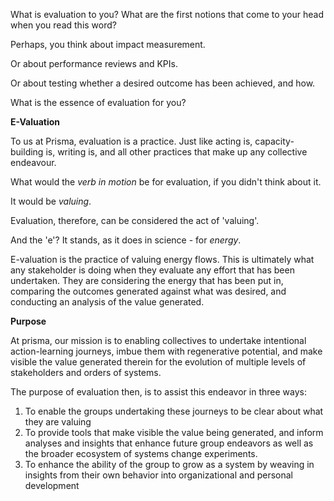 What is evaluation to you? What are the first notions that come to your head when you read this word?

Perhaps, you think about impact measurement. 

Or about performance reviews and KPIs.

Or about testing whether a desired outcome has been achieved, and how.

What is the essence of evaluation for you? 

**E-Valuation**

To us at Prisma, evaluation is a practice. Just like acting is, capacity-building is, writing is, and all other practices that make up any collective endeavour. 

What would the *verb in motion* be for evaluation, if you didn't think about it.

It would be *valuing*.

Evaluation, therefore, can be considered the act of 'valuing'. 

And the 'e'? It stands, as it does in science - for *energy*.

E-valuation is the practice of valuing energy flows. This is ultimately what any stakeholder is doing when they evaluate any effort that has been undertaken. They are considering the energy that has been put in, comparing the outcomes generated against what was desired, and conducting an analysis of the value generated.

**Purpose**

At prisma, our mission is to enabling collectives to undertake intentional action-learning journeys, imbue them with regenerative potential, and make visible the value generated therein for the evolution of multiple levels of stakeholders and orders of systems.

The purpose of evaluation then, is to assist this endeavor in three ways:
1. To enable the groups undertaking these journeys to be clear about what they are valuing
2. To provide tools that make visible the value being generated, and inform analyses and insights that enhance future group endeavors as well as the broader ecosystem of systems change experiments.
3. To enhance the ability of the group to grow as a system by weaving in insights from their own behavior into organizational and personal development

